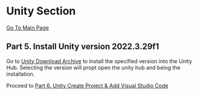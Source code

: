 # Unity Section
[Go To Main Page
](https://github.com/matsive/Unity_Robotics_ROS2_Messaging?tab=readme-ov-file)
## Part 5. Install Unity version 2022.3.29f1

Go to [Unity Download Archive](https://unity.com/releases/editor/archive) to install the specified version into the Unity Hub.
Selecting the version will propt open the unity hub and being the installation.

Proceed to [Part 6. Unity Create Project & Add Visual Studio Code](https://github.com/matsive/Unity_Robotics_ROS2/blob/main/Documentation/Unity%20Section/Part%206.%20Unity%20Create%20Project%20%26%20Add%20Visual%20Studio%20Code.md)
